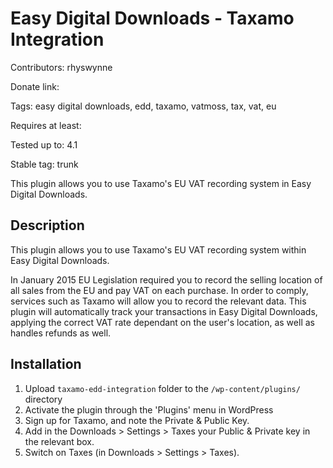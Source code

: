 Easy Digital Downloads - Taxamo Integration
===========================================
Contributors: rhyswynne

Donate link: 

Tags: easy digital downloads, edd, taxamo, vatmoss, tax, vat, eu

Requires at least: 

Tested up to: 4.1

Stable tag: trunk

This plugin allows you to use Taxamo's EU VAT recording system in Easy Digital Downloads.

Description
-----------
This plugin allows you to use Taxamo's EU VAT recording system within Easy Digital Downloads.

In January 2015 EU Legislation required you to record the selling location of all sales from the EU and pay VAT on each purchase. In order to comply, services such as Taxamo will allow you to record the relevant data. This plugin will automatically track your transactions in Easy Digital Downloads, applying the correct VAT rate dependant on the user's location, as well as handles refunds as well.

Installation
------------
1. Upload `taxamo-edd-integration` folder to the `/wp-content/plugins/` directory
1. Activate the plugin through the 'Plugins' menu in WordPress
1. Sign up for Taxamo, and note the Private & Public Key.
1. Add in the Downloads > Settings > Taxes your Public & Private key in the relevant box.
1. Switch on Taxes (in Downloads > Settings > Taxes).
